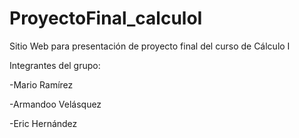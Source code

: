 # ProyectoFinal_calculoI
Sitio Web para presentación de proyecto final del curso de Cálculo I


Integrantes del grupo: 

-Mario Ramírez

-Armandoo Velásquez

-Eric Hernández
